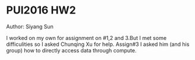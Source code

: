 # PUI2016 HW2
Author: Siyang Sun

I worked on my own for assignment on #1,2 and 3.But I met some difficulities so I asked Chunqing Xu for help.
Assign#3 I asked him (and his group) how to directly access data through compute. 
